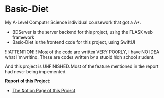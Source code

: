 # Basic-Diet
My A-Level Computer Science individual coursework that got a A*.

- BDServer is the server backend for this project, using the FLASK web framework
- Basic-Diet is the frontend code for this project, using SwiftUI

!!!ATTENTION!!!
Most of the code are written VERY POORLY, I have NO IDEA what I'm writing.
These are codes written by a stupid high school student.

And this project is UNFINISHED. Most of the feature mentioned in the report had never being implemented. 

**Report of this Project**:
- [The Notion Page of this Project](https://www.notion.so/ermaolaoye/Basic-Diet-e547e1c181ad4fa8bbd3cabf3a2f3b33)


